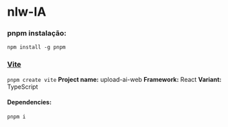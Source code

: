 # nlw-IA
### pnpm instalação:
```npm install -g pnpm```

### [Vite](https://vitejs.dev/guide/)
```pnpm create vite```
**Project name:** upload-ai-web
**Framework:** React
**Variant:** TypeScript

#### Dependencies:
```pnpm i```